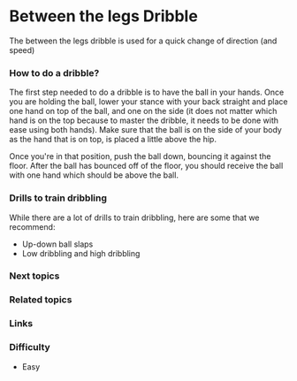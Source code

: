 
# Between the legs Dribble
The between the legs dribble is used for a quick change of direction (and speed)
### How to do a dribble?
The first step needed to do a dribble is to have the ball in your hands. Once you are holding the ball, lower your stance with your back straight and place one hand on top of the ball, and one on the side (it does not matter which hand is on the top because to master the dribble, it needs to be done with ease using both hands). Make sure that the ball is on the side of your body as the hand that is on top, is placed a little above the hip.

Once you're in that position, push the ball down, bouncing it against the floor. After the ball has bounced off of the floor, you should receive the ball with one hand which should be above the ball. 
### Drills to train dribbling 
While there are a lot of drills to train dribbling, here are some that we recommend:

- Up-down ball slaps
- Low dribbling and high dribbling

### Next topics

### Related topics

### Links

### Difficulty
- Easy

<!--stackedit_data:
eyJoaXN0b3J5IjpbNTM5NjQ5OTI3XX0=
-->